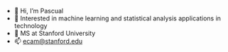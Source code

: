 - 👋 Hi, I’m Pascual
- 👀 Interested in machine learning and statistical analysis applications in technology
- 🌱 MS at Stanford University
- 📫 ecam@stanford.edu

<!---
pascualcam/pascualcam is a ✨ special ✨ repository because its `README.md` (this file) appears on your GitHub profile.
You can click the Preview link to take a look at your changes.
--->
